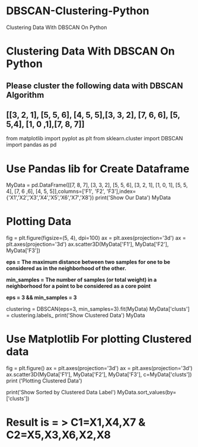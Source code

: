 # DBSCAN-Clustering-Python
Clustering Data With DBSCAN On Python
# Clustering Data With DBSCAN On Python
## Please cluster the following data with DBSCAN Algorithm
## [[3, 2, 1], [5, 5, 6], [4, 5, 5],[3, 3, 2], [7, 6, 6], [5, 5,4], [1, 0 ,1],[7, 8, 7]]



from matplotlib import pyplot as plt
from sklearn.cluster import DBSCAN
import pandas as pd

# Use Pandas lib for Create Dataframe
MyData = pd.DataFrame([[7, 8, 7],
                       [3, 3, 2],
                       [5, 5, 6],
                       [3, 2, 1],
                       [1, 0, 1],
                       [5, 5, 4],
                       [7, 6 ,6],
                       [4, 5, 5]],columns=['F1', 'F2', 'F3'],index={'X1','X2','X3','X4','X5','X6','X7','X8'})
print('Show Our Data')
MyData

# Plotting Data

fig = plt.figure(figsize=(5, 4), dpi=100)
ax = plt.axes(projection='3d')
ax = plt.axes(projection='3d')
ax.scatter3D(MyData['F1'], MyData['F2'], MyData['F3'])

**eps = The maximum distance between two samples for one to be considered as in the neighborhood of the other.**

**min_samples = The number of samples (or total weight) in a neighborhood for a point to be considered as a core point**

**eps = 3 && min_samples = 3**

clustering = DBSCAN(eps=3, min_samples=3).fit(MyData)
MyData['clusts'] = clustering.labels_
print('Show Clustered Data')
MyData

# Use Matplotlib For plotting Clustered data
fig = plt.figure()
ax = plt.axes(projection='3d')
ax = plt.axes(projection='3d')
ax.scatter3D(MyData['F1'], MyData['F2'], MyData['F3'], c=MyData['clusts'])
print ('Plotting Clustered Data')

print('Show Sorted by Clustered Data Label')
MyData.sort_values(by=['clusts'])

# Result is  = > C1=X1,X4,X7    &      C2=X5,X3,X6,X2,X8
